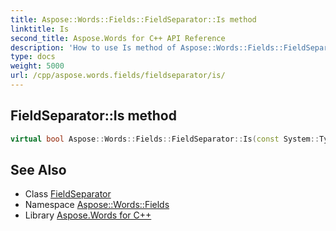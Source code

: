 ```yaml
---
title: Aspose::Words::Fields::FieldSeparator::Is method
linktitle: Is
second_title: Aspose.Words for C++ API Reference
description: 'How to use Is method of Aspose::Words::Fields::FieldSeparator class in C++.'
type: docs
weight: 5000
url: /cpp/aspose.words.fields/fieldseparator/is/
---
```

## FieldSeparator::Is method




```cpp
virtual bool Aspose::Words::Fields::FieldSeparator::Is(const System::TypeInfo &target) const override
```

## See Also

* Class [FieldSeparator](../)
* Namespace [Aspose::Words::Fields](../../)
* Library [Aspose.Words for C++](../../../)
